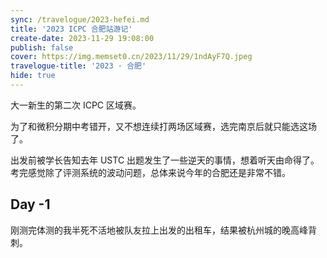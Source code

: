 ```yaml
---
sync: /travelogue/2023-hefei.md
title: '2023 ICPC 合肥站游记'
create-date: 2023-11-29 19:08:00
publish: false
cover: https://img.memset0.cn/2023/11/29/1ndAyF7Q.jpeg
travelogue-title: '2023 · 合肥'
hide: true
---
```


大一新生的第二次 ICPC 区域赛。

为了和微积分期中考错开，又不想连续打两场区域赛，选完南京后就只能选这场了。

出发前被学长告知去年 USTC 出题发生了一些逆天的事情，想着听天由命得了。考完感觉除了评测系统的波动问题，总体来说今年的合肥还是非常不错。

<!-- more -->

## Day -1

刚测完体测的我半死不活地被队友拉上出发的出租车，结果被杭州城的晚高峰背刺。
